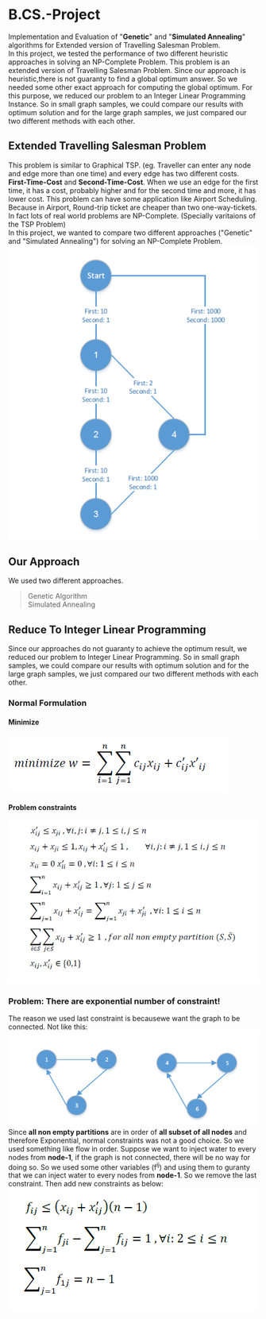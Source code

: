 # B.CS.-Project
Implementation and Evaluation of "**Genetic**" and "**Simulated Annealing**" algorithms for Extended version of Travelling Salesman Problem. <br>
In this project, we tested the performance of two different heuristic approaches in solving an NP-Complete Problem. This problem is an extended version of Travelling Salesman Problem. Since our approach is heuristic,there is not guaranty to find a global optimum answer. So we needed some other exact approach for computing the global optimum. For this purpose, we reduced our problem to an Integer Linear Programming Instance. So in small graph samples, we could compare our results with optimum solution and for the large graph samples, we just compared our two different methods with each other. <br>

## Extended Travelling Salesman Problem
This problem is similar to Graphical TSP. (eg. Traveller can enter any node and edge more than one time) and every edge has two different costs. **First-Time-Cost** and **Second-Time-Cost**. When we use an edge for the first time, it has a cost, probably higher and for the second time and more, it has lower cost. This problem can have some application like Airport Scheduling. Because in Airport, Round-trip ticket are cheaper than two one-way-tickets. <br>
In fact lots of real world problems are NP-Complete. (Specially varitaions of the TSP Problem) <br>
In this project, we wanted to compare two different approaches ("Genetic" and "Simulated Annealing") for solving an NP-Complete Problem. <br>
![A Sample Grapg](/Images/a-simple-graph.bmp)
 
 ## Our Approach
 We used two different approaches.
 > Genetic Algorithm <br>
 > Simulated Annealing <br>

 ## Reduce To Integer Linear Programming
 Since our approaches do not guaranty to achieve the optimum result, we reduced our problem to Integer Linear Programming.  So in small graph samples, we could compare our results with optimum solution and for the large graph samples, we just compared our two different methods with each other.
 <br>
 ### Normal Formulation
 #### Minimize <br>
![function](/Images/formula-1.bmp) 
 #### Problem constraints <br>
![Constraint](/Images/constraint.bmp)

### Problem: There are exponential number of constraint! 
The reason we used last constraint is becausewe want the graph to be connected. Not like this:<br>
![Sample](/Images/lip-probelm.bmp) <br>
Since **all non empty partitions** are in order of **all subset of all nodes** and therefore Exponential, normal constraints was not a good choice. So we used something like flow in order. Suppose we want to inject water to every nodes from **node-1**, if the graph is not connected, there will be no way for doing so. So we used some other variables (f<sup>ij</sup>) and using them to guranty that we can inject water to every nodes from **node-1**.
So we remove the last constraint. Then add new constraints as below:
![New Constraint](/Images/new-condition.bmp)
